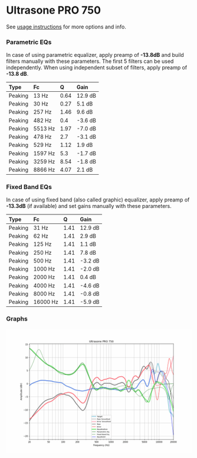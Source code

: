 # Ultrasone PRO 750
See [usage instructions](https://github.com/jaakkopasanen/AutoEq#usage) for more options and info.

### Parametric EQs
In case of using parametric equalizer, apply preamp of **-13.8dB** and build filters manually
with these parameters. The first 5 filters can be used independently.
When using independent subset of filters, apply preamp of **-13.8 dB**.

| Type    | Fc      |    Q | Gain    |
|:--------|:--------|:-----|:--------|
| Peaking | 13 Hz   | 0.64 | 12.9 dB |
| Peaking | 30 Hz   | 0.27 | 5.1 dB  |
| Peaking | 257 Hz  | 1.46 | 9.6 dB  |
| Peaking | 482 Hz  | 0.4  | -3.6 dB |
| Peaking | 5513 Hz | 1.97 | -7.0 dB |
| Peaking | 478 Hz  | 2.7  | -3.1 dB |
| Peaking | 529 Hz  | 1.12 | 1.9 dB  |
| Peaking | 1597 Hz | 5.3  | -1.7 dB |
| Peaking | 3259 Hz | 8.54 | -1.8 dB |
| Peaking | 8866 Hz | 4.07 | 2.1 dB  |

### Fixed Band EQs
In case of using fixed band (also called graphic) equalizer, apply preamp of **-13.3dB**
(if available) and set gains manually with these parameters.

| Type    | Fc       |    Q | Gain    |
|:--------|:---------|:-----|:--------|
| Peaking | 31 Hz    | 1.41 | 12.9 dB |
| Peaking | 62 Hz    | 1.41 | 2.9 dB  |
| Peaking | 125 Hz   | 1.41 | 1.1 dB  |
| Peaking | 250 Hz   | 1.41 | 7.8 dB  |
| Peaking | 500 Hz   | 1.41 | -3.2 dB |
| Peaking | 1000 Hz  | 1.41 | -2.0 dB |
| Peaking | 2000 Hz  | 1.41 | 0.4 dB  |
| Peaking | 4000 Hz  | 1.41 | -4.6 dB |
| Peaking | 8000 Hz  | 1.41 | -0.8 dB |
| Peaking | 16000 Hz | 1.41 | -5.9 dB |

### Graphs
![](./Ultrasone%20PRO%20750.png)